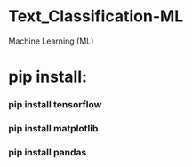 # Text_Classification-ML
Machine Learning (ML)

# pip install:
### pip install tensorflow
### pip install matplotlib
### pip install pandas

